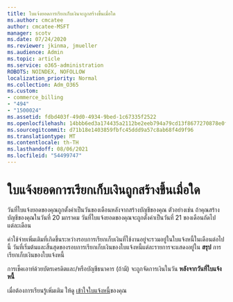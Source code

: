 ```yaml
---
title: ใบแจ้งยอดการเรียกเก็บเงินจะถูกสร้างขึ้นเมื่อใด
ms.author: cmcatee
author: cmcatee-MSFT
manager: scotv
ms.date: 07/24/2020
ms.reviewer: jkinma, jmueller
ms.audience: Admin
ms.topic: article
ms.service: o365-administration
ROBOTS: NOINDEX, NOFOLLOW
localization_priority: Normal
ms.collection: Adm_O365
ms.custom:
- commerce_billing
- "494"
- "1500024"
ms.assetid: fdbd403f-49d0-4934-9bed-1c67335f2522
ms.openlocfilehash: 14bbb6ed3a174435a2112be2eeb794a79cd13f8677270878e0fc5036509c8e08
ms.sourcegitcommit: d71b18e1403859fbfc45ddd9a57c8ab68f4d9f96
ms.translationtype: MT
ms.contentlocale: th-TH
ms.lasthandoff: 08/06/2021
ms.locfileid: "54499747"
---
```

# <a name="when-is-the-billing-statement-generated"></a>ใบแจ้งยอดการเรียกเก็บเงินถูกสร้างขึ้นเมื่อใด

วันที่ใบแจ้งยอดของคุณถูกตั้งค่าเป็นวันของเดือนหลังจากสร้างบัญชีของคุณ ตัวอย่างเช่น ถ้าคุณสร้างบัญชีของคุณในวันที่ 20 มกราคม วันที่ใบแจ้งยอดของคุณจะถูกตั้งค่าเป็นวันที่ 21 ของเดือนถัดไปแต่ละเดือน

ค่าใช้จ่ายเพิ่มเติมที่เกิดขึ้นระหว่างรอบการเรียกเก็บเงินที่ใช้งานอยู่จะรวมอยู่ในใบแจ้งหนี้ในเดือนต่อไปนี้ วันที่เริ่มต้นและสิ้นสุดของรอบการเรียกเก็บเงินของใบแจ้งหนี้แต่ละรายการจะแสดงอยู่ใน **สรุป** การเรียกเก็บเงินของใบแจ้งหนี้

การเช็คเอาท์ด้วยบัตรเครดิตและ/หรือบัญชีธนาคาร (ถ้ามี) จะถูกจัดการเงินในวัน **หลังจากวันที่ใบแจ้งหนี้**
  
เมื่อต้องการเรียนรู้เพิ่มเติม ให้ดู [เข้าใจใบแจ้งหนี้](/microsoft-365/commerce/billing-and-payments/understand-your-invoice2)ของคุณ